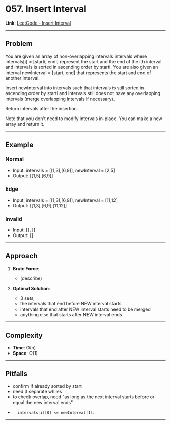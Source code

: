 # 057. Insert Interval

**Link**: [LeetCode - Insert Interval](https://leetcode.com/problems/insert-interval/)

---

## Problem
You are given an array of non-overlapping intervals intervals where intervals[i] = [starti, endi] represent the start and the end of the ith interval and intervals is sorted in ascending order by starti. You are also given an interval newInterval = [start, end] that represents the start and end of another interval.

Insert newInterval into intervals such that intervals is still sorted in ascending order by starti and intervals still does not have any overlapping intervals (merge overlapping intervals if necessary).

Return intervals after the insertion.

Note that you don't need to modify intervals in-place. You can make a new array and return it.

---

## Example
### Normal
- Input: intervals = [[1,3],[6,9]], newInterval = [2,5]
- Output: [[1,5],[6,9]]

### Edge
- Input: intervals = [[1,3],[6,9]], newInterval = [11,12]
- Output: [[1,3],[6,9],[11,12]]

### Invalid
- Input: [], []
- Output: []

---

## Approach
1. **Brute Force**:
    - (describe)

2. **Optimal Solution**:
    - 3 sets, 
    - the intervals that end before NEW interval starts
    - intervals that end after NEW interval starts need to be merged
    - anything else that starts after NEW interval ends

---

## Complexity
- **Time**: O(n)
- **Space**: O(1)

---

## Pitfalls
- confirm if already sorted by start
- need 3 separate whiles 
- to check overlap, need "as long as the next interval starts before or equal the new interval ends"
-       intervals[i][0] <= newInterval[1]:

---

